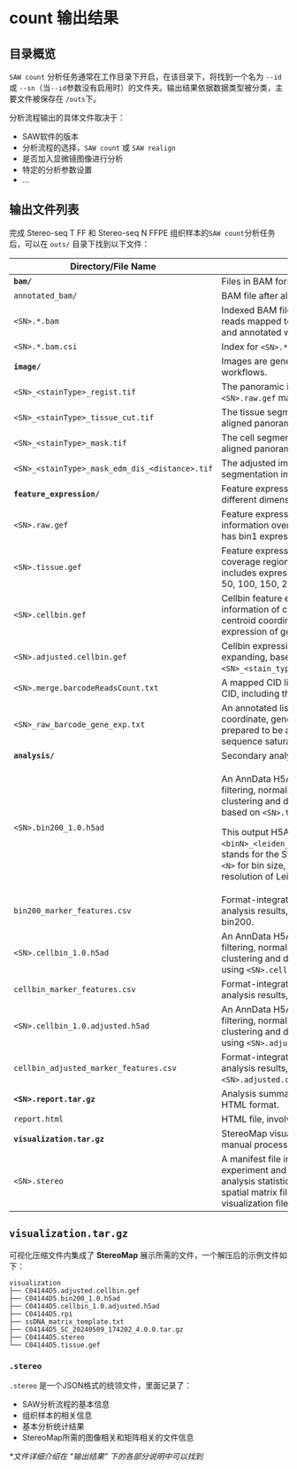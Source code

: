 # count 输出结果

## 目录概览



`SAW count` 分析任务通常在工作目录下开启，在该目录下，将找到一个名为 `--id` 或 `--sn`（当`--id`参数没有启用时）的文件夹。输出结果依据数据类型被分类，主要文件被保存在 `/outs`下。

分析流程输出的具体文件取决于：

* SAW软件的版本
* 分析流程的选择，`SAW count` 或 `SAW realign`
* 是否加入显微镜图像进行分析
* 特定的分析参数设置
* ...

## 输出文件列表

完成 Stereo-seq T FF 和 Stereo-seq N FFPE 组织样本的`SAW count`分析任务后，可以在 `outs/` 目录下找到以下文件：

<table><thead><tr><th width="303">Directory/File Name</th><th>Description</th></tr></thead><tbody><tr><td><strong><code>bam/</code></strong></td><td>Files in BAM format.</td></tr><tr><td><code>annotated_bam/</code></td><td>BAM file after alignment and annotation.</td></tr><tr><td><code>&#x3C;SN>.*.bam</code></td><td>Indexed BAM file containing position-sorted reads mapped to CIDs, aligned to the genome, and annotated with GTF/GFF.</td></tr><tr><td><code>&#x3C;SN>.*.bam.csi</code></td><td>Index for <code>&#x3C;SN>.*.bam</code>. </td></tr><tr><td><strong><code>image/</code></strong></td><td>Images are generated from automatic or manual workflows.</td></tr><tr><td><code>&#x3C;SN>_&#x3C;stainType>_regist.tif</code></td><td>The panoramic image after the registration with <code>&#x3C;SN>.raw.gef</code> matrix.</td></tr><tr><td><code>&#x3C;SN>_&#x3C;stainType>_tissue_cut.tif</code></td><td>The tissue segmentation image, based on the aligned panoramic image.</td></tr><tr><td><code>&#x3C;SN>_&#x3C;stainType>_mask.tif</code></td><td>The cell segmentation image, based on the aligned panoramic image.</td></tr><tr><td><code>&#x3C;SN>_&#x3C;stainType>_mask_edm_dis_&#x3C;distance>.tif</code></td><td>The adjusted image, based on the cell segmentation image</td></tr><tr><td><strong><code>feature_expression/</code></strong></td><td>Feature expression matrices in HDF5 format at different dimensions.</td></tr><tr><td><code>&#x3C;SN>.raw.gef</code></td><td>Feature expression matrix includes the whole information over a complete chip region. It only has bin1 expression counts. </td></tr><tr><td><code>&#x3C;SN>.tissue.gef</code></td><td>Feature expression matrix under the tissue coverage region. It is also a visualization GEF that includes expression counts for bin1, 5, 10, 20, 50, 100, 150, 200.</td></tr><tr><td><code>&#x3C;SN>.cellbin.gef</code></td><td>Cellbin feature expression matrix records the information of cells individually, including the centroid coordinate, boundary coordinates, expression of genes, and cell area.</td></tr><tr><td><code>&#x3C;SN>.adjusted.cellbin.gef</code></td><td>Cellbin expression matrix with cell border expanding, based on <code>&#x3C;SN>_&#x3C;stain_type>_mask_edm_dis_&#x3C;distance>.tif</code>.</td></tr><tr><td><code>&#x3C;SN>.merge.barcodeReadsCount.txt</code></td><td>A mapped CID list file with read counts for each CID, including three columns (x, y, count).</td></tr><tr><td><code>&#x3C;SN>_raw_barcode_gene_exp.txt</code></td><td>An annotated list file with the information of coordinate, gene, MID, read counts, which is prepared to be a sampling file that performs sequence saturation.</td></tr><tr><td><strong><code>analysis/</code></strong></td><td>Secondary analysis files.</td></tr><tr><td><code>&#x3C;SN>.bin200_1.0.h5ad</code></td><td><p>An AnnData H5AD records preprocessing, filtering, normalization, dimensionality reduction, clustering and differential expression analysis, based on <code>&#x3C;SN>.tissue.gef</code>. </p><p>This output H5AD is named in the format of <code>&#x3C;SN>.&#x3C;binN>_&#x3C;leiden_res>.h5ad</code>. In the file name, <code>&#x3C;SN></code> stands for the Stereo-seq chip serial number, <code>&#x3C;N></code> for bin size, and <code>&#x3C;leiden_res></code> for the resolution of Leiden clustering.</p></td></tr><tr><td><code>bin200_marker_features.csv</code></td><td>Format-integrated differential expression analysis results, using <code>&#x3C;SN>.tissue.gef</code> of bin200.</td></tr><tr><td><code>&#x3C;SN>.cellbin_1.0.h5ad</code></td><td>An AnnData H5AD records preprocessing, filtering, normalization, dimensionality reduction, clustering and differential expression analysis, using <code>&#x3C;SN>.cellbin.gef</code>.</td></tr><tr><td><code>cellbin_marker_features.csv</code></td><td>Format-integrated differential expression analysis results, using <code>&#x3C;SN>.cellbin.gef</code>.</td></tr><tr><td><code>&#x3C;SN>.cellbin_1.0.adjusted.h5ad</code></td><td>An AnnData H5AD records preprocessing, filtering, normalization, dimensionality reduction, clustering and differential expression analysis, using <code>&#x3C;SN>.adjusted.cellbin.gef</code>.</td></tr><tr><td><code>cellbin_adjusted_marker_features.csv</code></td><td>Format-integrated differential expression analysis results, using <code>&#x3C;SN>.adjusted.cellbin.gef</code>.</td></tr><tr><td><strong><code>&#x3C;SN>.report.tar.gz</code></strong></td><td>Analysis summary report of metrics and plots in HTML format.</td></tr><tr><td><code>report.html</code></td><td>HTML file, involved in <code>&#x3C;SN>.report.tar.gz</code>.</td></tr><tr><td><strong><code>visualization.tar.gz</code></strong></td><td>StereoMap visualization file to presentation and manual processing.</td></tr><tr><td><code>&#x3C;SN>.stereo</code></td><td>A manifest file in JSON format includes experiment and pipeline information, basic analysis statistics, and references to image and spatial matrix files in the SAW output visualization file folder.</td></tr></tbody></table>

## `visualization.tar.gz`

可视化压缩文件内集成了 **StereoMap** 展示所需的文件，一个解压后的示例文件如下：

```
visualization
├── C04144D5.adjusted.cellbin.gef
├── C04144D5.bin200_1.0.h5ad
├── C04144D5.cellbin_1.0.adjusted.h5ad
├── C04144D5.rpi
├── ssDNA_matrix_template.txt
├── C04144D5_SC_20240509_174202_4.0.0.tar.gz
├── C04144D5.stereo
└── C04144D5.tissue.gef
```

### `.stereo`

`.stereo` 是一个JSON格式的统领文件，里面记录了：

* SAW分析流程的基本信息
* 组织样本的相关信息
* 基本分析统计结果
* StereoMap所需的图像相关和矩阵相关的文件信息

_\*文件详细介绍在 “输出结果” 下的各部分说明中可以找到_
